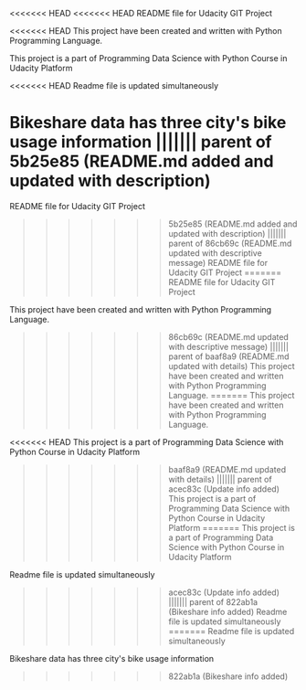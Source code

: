 <<<<<<< HEAD
<<<<<<< HEAD
README file for Udacity GIT Project

<<<<<<< HEAD
This project have been created and written with Python Programming Language.

This project is a part of Programming Data Science with Python Course in Udacity Platform

<<<<<<< HEAD
Readme file is updated simultaneously

Bikeshare data has three city's bike usage information
||||||| parent of 5b25e85 (README.md added and updated with description)
=======
README file for Udacity GIT Project
>>>>>>> 5b25e85 (README.md added and updated with description)
||||||| parent of 86cb69c (README.md updated with descriptive message)
README file for Udacity GIT Project
=======
README file for Udacity GIT Project

This project have been created and written with Python Programming Language.
>>>>>>> 86cb69c (README.md updated with descriptive message)
||||||| parent of baaf8a9 (README.md updated with details)
This project have been created and written with Python Programming Language.
=======
This project have been created and written with Python Programming Language.

<<<<<<< HEAD
This project is a part of Programming Data Science with Python Course in Udacity Platform
>>>>>>> baaf8a9 (README.md updated with details)
||||||| parent of acec83c (Update info added)
This project is a part of Programming Data Science with Python Course in Udacity Platform
=======
This project is a part of Programming Data Science with Python Course in Udacity Platform

Readme file is updated simultaneously
>>>>>>> acec83c (Update info added)
||||||| parent of 822ab1a (Bikeshare info added)
Readme file is updated simultaneously
=======
Readme file is updated simultaneously

Bikeshare data has three city's bike usage information
>>>>>>> 822ab1a (Bikeshare info added)
